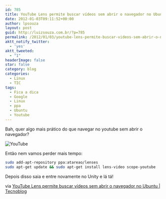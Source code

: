 ```yaml
---
id: 785
title: YouTube Lens permite buscar vídeos sem abrir o navegador no Ubuntu
date: 2012-01-03T09:11:52+00:00
author: lpsouza
layout: post
guid: http://luizsouza.com.br/?p=785
permalink: /2012/01/03/youtube-lens-permite-buscar-videos-sem-abrir-o-navegador-no-ubuntu/
aktt_notify_twitter:
  - 'yes'
aktt_tweeted:
  - "1"
headerImage: false
star: false
category: blog
categories:
  - Linux
  - TIC
tags:
  - Fica a dica
  - Google
  - Linux
  - ppa
  - Ubuntu
  - Youtube
---
```

Bah, quer algo mais prático do que navegar no youtube sem abrir o navegador?

![YouTube](https://luizsouza.com.br/wp-content/upload/2012/01/Screenshot-at-2012-01-02-155617-600x387.png)

Então nem vamos perder mais tempo:

```bash
sudo add-apt-repository ppa:atareao/lenses
sudo apt-get update && sudo apt-get install lens-video scope-youtube
```

Depois disso saia e entre novamente no Unity e lá tá!

via [YouTube Lens permite buscar vídeos sem abrir o navegador no Ubuntu | Tecnoblog](http://tecnoblog.net/87067/youtube-ubuntu/)

